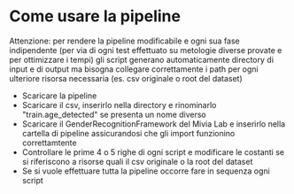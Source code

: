 # Come usare la pipeline
Attenzione: per rendere la pipeline modificabile e ogni sua fase indipendente (per via di ogni test effettuato su metologie diverse provate e per ottimizzare i tempi) gli script generano automaticamente directory di input e di output ma bisogna collegare correttamente i path per ogni ulteriore risorsa necessaria (es. csv originale o root del dataset)
* Scaricare la pipeline
* Scaricare il csv, inserirlo nella directory e rinominarlo "train.age_detected" se presenta un nome diverso
* Scaricare il GenderRecognitionFramework del Mivia Lab e inserirlo nella cartella di pipeline assicurandosi che gli import funzionino correttamtente
* Controllare le prime 4 o 5 righe di ogni script e modificare le costanti se si riferiscono a risorse quali il csv originale o la root del dataset
* Se si vuole effettuare tutta la pipeline occorre fare in sequenza ogni script
